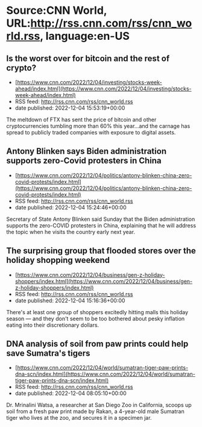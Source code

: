 # Source:CNN World, URL:http://rss.cnn.com/rss/cnn_world.rss, language:en-US

## Is the worst over for bitcoin and the rest of crypto?
 - [https://www.cnn.com/2022/12/04/investing/stocks-week-ahead/index.html](https://www.cnn.com/2022/12/04/investing/stocks-week-ahead/index.html)
 - RSS feed: http://rss.cnn.com/rss/cnn_world.rss
 - date published: 2022-12-04 15:53:19+00:00

The meltdown of FTX has sent the price of bitcoin and other cryptocurrencies tumbling more than 60% this year...and the carnage has spread to publicly traded companies with exposure to digital assets.

## Antony Blinken says Biden administration supports zero-Covid protesters in China
 - [https://www.cnn.com/2022/12/04/politics/antony-blinken-china-zero-covid-protests/index.html](https://www.cnn.com/2022/12/04/politics/antony-blinken-china-zero-covid-protests/index.html)
 - RSS feed: http://rss.cnn.com/rss/cnn_world.rss
 - date published: 2022-12-04 15:24:46+00:00

Secretary of State Antony Blinken said Sunday that the Biden administration supports the zero-COVID protesters in China, explaining that he will address the topic when he visits the country early next year.

## The surprising group that flooded stores over the holiday shopping weekend
 - [https://www.cnn.com/2022/12/04/business/gen-z-holiday-shoppers/index.html](https://www.cnn.com/2022/12/04/business/gen-z-holiday-shoppers/index.html)
 - RSS feed: http://rss.cnn.com/rss/cnn_world.rss
 - date published: 2022-12-04 15:16:36+00:00

There's at least one group of shoppers excitedly hitting malls this holiday season — and they don't seem to be too bothered about pesky inflation eating into their discretionary dollars.

## DNA analysis of soil from paw prints could help save Sumatra's tigers
 - [https://www.cnn.com/2022/12/04/world/sumatran-tiger-paw-prints-dna-scn/index.html](https://www.cnn.com/2022/12/04/world/sumatran-tiger-paw-prints-dna-scn/index.html)
 - RSS feed: http://rss.cnn.com/rss/cnn_world.rss
 - date published: 2022-12-04 08:05:10+00:00

Dr. Mrinalini Watsa, a researcher at San Diego Zoo in California, scoops up soil from a fresh paw print made by Rakan, a 4-year-old male Sumatran tiger who lives at the zoo, and secures it in a specimen jar.


